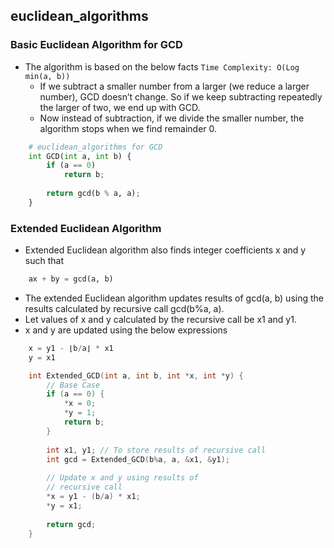 ## euclidean_algorithms


### Basic Euclidean Algorithm for GCD 
- The algorithm is based on the below facts `Time Complexity: O(Log min(a, b))` 
  - If we subtract a smaller number from a larger (we reduce a larger number), GCD doesn’t change. So if we keep subtracting repeatedly the larger of two, we end up with GCD.
  - Now instead of subtraction, if we divide the smaller number, the algorithm stops when we find remainder 0.
```py
    # euclidean_algorithms for GCD
    int GCD(int a, int b) {
        if (a == 0)
            return b;
        
        return gcd(b % a, a);
    }
```

### Extended Euclidean Algorithm
- Extended Euclidean algorithm also finds integer coefficients x and y such that

```py
    ax + by = gcd(a, b) 
```

- The extended Euclidean algorithm updates results of gcd(a, b) using the results calculated by recursive call gcd(b%a, a). 
- Let values of x and y calculated by the recursive call be x1 and y1. 
- x and y are updated using the below expressions

```py
    x = y1 - ⌊b/a⌋ * x1
    y = x1
```

```cpp
    int Extended_GCD(int a, int b, int *x, int *y) {
        // Base Case
        if (a == 0) {
            *x = 0;
            *y = 1;
            return b;
        }
    
        int x1, y1; // To store results of recursive call
        int gcd = Extended_GCD(b%a, a, &x1, &y1);
    
        // Update x and y using results of
        // recursive call
        *x = y1 - (b/a) * x1;
        *y = x1;
    
        return gcd;
    }
```
